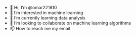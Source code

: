 - 👋 Hi, I’m @omar221810
- 👀 I’m interested in machine learning 
- 🌱 I’m currently learning data analysis 
- 💞️ I’m looking to collaborate on machine learning algorithms 
- 📫 How to reach me my email

<!---
omar221810/omar221810 is a ✨ special ✨ repository because its `README.md` (this file) appears on your GitHub profile.
You can click the Preview link to take a look at your changes.
--->

